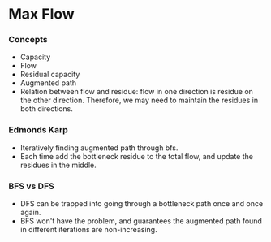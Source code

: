 # Max Flow

### Concepts

* Capacity
* Flow
* Residual capacity
* Augmented path
* Relation between flow and residue: flow in one direction
  is residue on the other direction. Therefore, we may need
  to maintain the residues in both directions.

### Edmonds Karp

* Iteratively finding augmented path through bfs.
* Each time add the bottleneck residue to the total flow,
  and update the residues in the middle.

### BFS vs DFS

* DFS can be trapped into going through a bottleneck path
  once and once again.
* BFS won't have the problem, and guarantees the augmented
  path found in different iterations are non-increasing.


